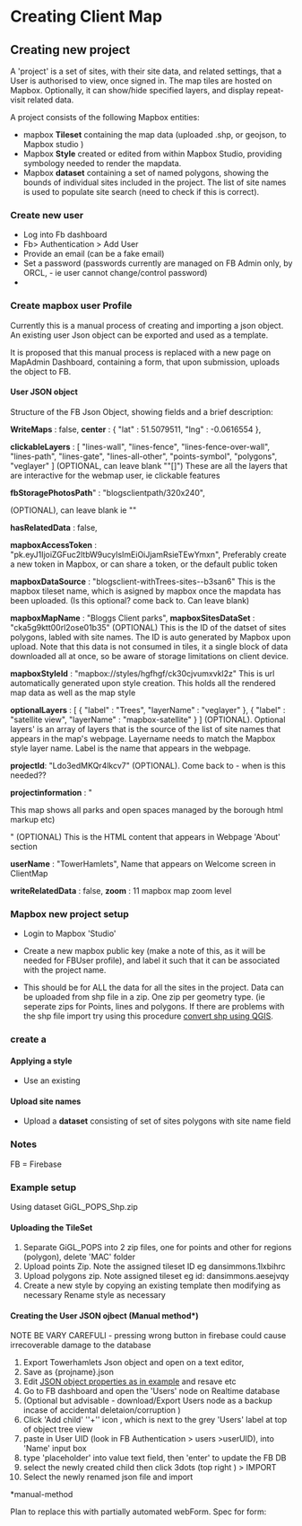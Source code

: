 # Creating Client Map

## Creating new project 

A 'project' is a set of sites, with their site data, and related settings, that a User is authorised to view, once signed in. The map tiles are hosted on Mapbox. Optionally, it can show/hide specified layers, and display repeat-visit related data.

A project consists of the following Mapbox entities:

- mapbox **Tileset** containing the map data (uploaded  .shp, or geojson, to Mapbox studio )
- Mapbox **Style** created or edited from within Mapbox Studio, providing symbology needed to render the mapdata.
- Mapbox **dataset** containing a set of named polygons, showing the bounds of individual sites included in the project. The list of site names is used to populate site search (need to check if this is correct).

### Create new user 

- Log into Fb dashboard
- Fb> Authentication > Add User 
- Provide an email (can be a fake email)
- Set a password (passwords currently are managed on FB Admin only, by ORCL, - ie user cannot change/control password)
- 

### Create mapbox user Profile

Currently this is a manual process of creating and importing a json object. An existing user Json object can be exported and used as a template. 

It is proposed that this manual process is replaced with a new page on MapAdmin Dashboard, containing a form, that upon submission, uploads the object to FB.

#### User JSON object

Structure of the FB Json Object, showing fields and a brief description:

**WriteMaps** : false,
**center** : {
    "lat" : 51.5079511,
    "lng" : -0.0616554
  },

**clickableLayers** : [ "lines-wall", "lines-fence", "lines-fence-over-wall", "lines-path", "lines-gate", "lines-all-other", "points-symbol", "polygons", "veglayer" ]
(OPTIONAL, can leave blank ""[]") These are all the layers that are interactive for the webmap user, ie clickable features

**fbStoragePhotosPath**" : "blogsclientpath/320x240",

(OPTIONAL), can leave blank ie ""

**hasRelatedData** : false,

**mapboxAccessToken** : "pk.eyJ1IjoiZGFuc2ltbW9ucyIsImEiOiJjamRsieTEwYmxn",
Preferably create a new token in Mapbox, or can share a token, or the default public token

**mapboxDataSource** : "blogsclient-withTrees-sites--b3san6"
This is the mapbox tileset name, which is asigned by mapbox once the mapdata has been uploaded. (Is this optional? come back to. Can leave blank)

 **mapboxMapName** : "Bloggs Client parks",
 **mapboxSitesDataSet** : "cka5g9ktt00rl2ose01b35"
(OPTIONAL) This is the ID of the datset of sites polygons, labled with site names. The ID is auto generated by Mapbox upon upload. Note that this data is not consumed in tiles, it a single block of data downloaded all at once, so be aware of storage limitations on client device.

 **mapboxStyleId** : "mapbox://styles/hgfhgf/ck30cjvumxvkl2z"
This is url automatically generated upon style creation. This holds all the rendered map data as well as the map style

**optionalLayers** : [ {
    "label" : "Trees",
    "layerName" : "veglayer"
  }, {
    "label" : "satellite view",
    "layerName" : "mapbox-satellite"
  } ]
(OPTIONAL). Optional layers' is an array of layers that is the source of the list of site names that appears in the map's webpage. Layername needs to match the Mapbox style layer name. Label is the name that appears in the webpage.

**projectId**: "Ldo3edMKQr4lkcv7"
(OPTIONAL). Come back to - when is this needed??

**projectinformation** : "<p> This map shows all parks and open spaces managed by the borough html markup etc)</p>"
(OPTIONAL) This is the HTML content that appears in Webpage 'About' section

**userName** : "TowerHamlets",
Name that appears on Welcome screen in ClientMap

**writeRelatedData** : false,
 **zoom** : 11 mapbox map zoom level



### Mapbox new project setup

- Login to Mapbox 'Studio'

- Create a new mapbox public key (make a note of this, as it will be needed for FBUser profile), and label it such that it can be associated with the project name.
-  This should be for ALL the data for all the sites in the project. Data can be uploaded from shp file in a zip. One zip per geometry type. (ie seperate zips for Points, lines and polygons.
  If there are problems with the shp file import try using this procedure [convert shp using QGIS](https://github.com/Tootman/ORCL-webApp-docs/blob/master/ORCL%20WebMap%20Apps%20workflow.md#update-mapbox-mapdata-from-updated-shp-files). 

### create a 

#### Applying a style

- Use an existing 

#### Upload site names

- Upload a **dataset** consisting of set of sites polygons with site name field

### Notes

FB = Firebase

### Example setup

Using dataset GiGL_POPS_Shp.zip

#### Uploading the TileSet

1. Separate GiGL_POPS into 2 zip files, one for points and other for regions (polygon), delete 'MAC' folder
2. Upload points Zip. Note the assigned tileset ID eg dansimmons.1lxbihrc
3. Upload polygons zip. Note assigned tileset eg id: dansimmons.aesejvqy
4. Create a new style by copying an existing template then modifying as necessary
   Rename style as necessary

#### Creating the User JSON ojbect (Manual method*)

NOTE BE VARY CAREFULl - pressing wrong button in firebase could cause irrecoverable damage to the database

1. Export Towerhamlets Json object and open on a text editor,
2. Save as {projname}.json
3. Edit [JSON object properties as in example](#User-JSON-object) and resave etc
4. Go to FB dashboard and open the 'Users' node on Realtime database
5. (Optional but advisable - download/Export Users node as a backup incase of accidental deletaion/corruption )
6. Click  'Add child' ''+'' icon , which is next to the grey 'Users' label at top of object tree view
7. paste in User UID (look in FB Authentication > users >userUID), into 'Name' input box
8. type 'placeholder' into value text field, then 'enter' to update the FB DB
9. select the newly created child then click 3dots (top right ) > IMPORT
10. Select the newly renamed json file and import

 

*manual-method

Plan to replace this with partially automated webForm. Spec for form:







